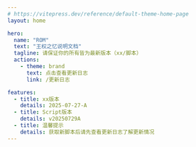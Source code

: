 ```yaml
---
# https://vitepress.dev/reference/default-theme-home-page
layout: home

hero:
  name: "ROM"
  text: "王权之忆说明文档"
  tagline: 请保证你的所有皆为最新版本（xx/脚本）
  actions:
    - theme: brand
      text: 点击查看更新日志
      link: /更新日志

features:
  - title: xx版本
    details: 2025-07-27-A
  - title: Script版本
    details: v20250729A
  - title: 温馨提示
    details: 获取新脚本后请先查看更新日志了解更新情况
---
```

